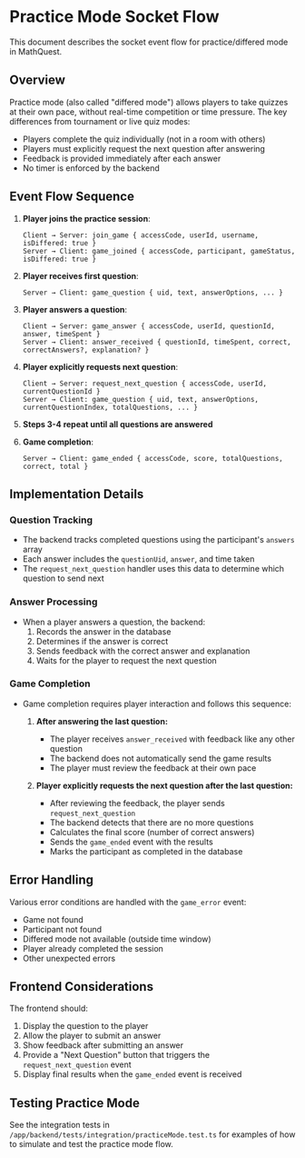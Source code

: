 # Practice Mode Socket Flow

This document describes the socket event flow for practice/differed mode in MathQuest.

## Overview

Practice mode (also called "differed mode") allows players to take quizzes at their own pace, without real-time competition or time pressure. The key differences from tournament or live quiz modes:

- Players complete the quiz individually (not in a room with others)
- Players must explicitly request the next question after answering
- Feedback is provided immediately after each answer
- No timer is enforced by the backend

## Event Flow Sequence

1. **Player joins the practice session**:
   ```
   Client → Server: join_game { accessCode, userId, username, isDiffered: true }
   Server → Client: game_joined { accessCode, participant, gameStatus, isDiffered: true }
   ```

2. **Player receives first question**:
   ```
   Server → Client: game_question { uid, text, answerOptions, ... }
   ```

3. **Player answers a question**:
   ```
   Client → Server: game_answer { accessCode, userId, questionId, answer, timeSpent }
   Server → Client: answer_received { questionId, timeSpent, correct, correctAnswers?, explanation? }
   ```

4. **Player explicitly requests next question**:
   ```
   Client → Server: request_next_question { accessCode, userId, currentQuestionId }
   Server → Client: game_question { uid, text, answerOptions, currentQuestionIndex, totalQuestions, ... }
   ```

5. **Steps 3-4 repeat until all questions are answered**

6. **Game completion**:
   ```
   Server → Client: game_ended { accessCode, score, totalQuestions, correct, total }
   ```

## Implementation Details

### Question Tracking

- The backend tracks completed questions using the participant's `answers` array
- Each answer includes the `questionUid`, `answer`, and time taken
- The `request_next_question` handler uses this data to determine which question to send next

### Answer Processing

- When a player answers a question, the backend:
  1. Records the answer in the database
  2. Determines if the answer is correct
  3. Sends feedback with the correct answer and explanation
  4. Waits for the player to request the next question

### Game Completion

- Game completion requires player interaction and follows this sequence:
  1. **After answering the last question:**
     - The player receives `answer_received` with feedback like any other question
     - The backend does not automatically send the game results
     - The player must review the feedback at their own pace
  
  2. **Player explicitly requests the next question after the last question:**
     - After reviewing the feedback, the player sends `request_next_question` 
     - The backend detects that there are no more questions
     - Calculates the final score (number of correct answers)
     - Sends the `game_ended` event with the results
     - Marks the participant as completed in the database

## Error Handling

Various error conditions are handled with the `game_error` event:

- Game not found
- Participant not found
- Differed mode not available (outside time window)
- Player already completed the session
- Other unexpected errors

## Frontend Considerations

The frontend should:

1. Display the question to the player
2. Allow the player to submit an answer
3. Show feedback after submitting an answer
4. Provide a "Next Question" button that triggers the `request_next_question` event
5. Display final results when the `game_ended` event is received

## Testing Practice Mode

See the integration tests in `/app/backend/tests/integration/practiceMode.test.ts` for examples of how to simulate and test the practice mode flow.
